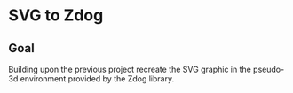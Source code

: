 # SVG to Zdog

<!-- ## [Live Demo]() -->

## Goal

Building upon the previous project recreate the SVG graphic in the pseudo-3d environment provided by the Zdog library.